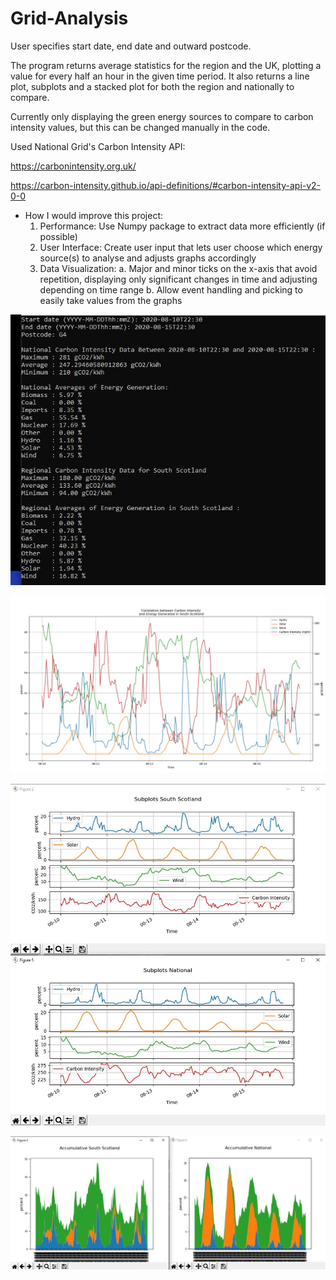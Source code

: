# Grid-Analysis

User specifies start date, end date and outward postcode. 

The program returns average statistics for the region and the UK, plotting a value for every half an hour in the given time period. It also returns a line plot, subplots and a stacked plot for both the region and nationally to compare. 

Currently only displaying the green energy sources to compare to carbon intensity values, but this can be changed manually in the code.

Used National Grid's Carbon Intensity API:

https://carbonintensity.org.uk/

https://carbon-intensity.github.io/api-definitions/#carbon-intensity-api-v2-0-0

+ How I would improve this project:
  1. Performance: Use Numpy package to extract data more efficiently (if possible)
  2. User Interface: Create user input that lets user choose which energy source(s) to analyse and adjusts graphs accordingly
  3. Data Visualization:
    a. Major and minor ticks on the x-axis that avoid repetition, displaying only significant changes in time and adjusting depending on                time range
    b. Allow event handling and picking to easily take values from the graphs

![](/images/Statistics.JPG)

![](/images/main.JPG)

![](/images/subplots.JPG)

![](/images/stackedplots.JPG)
